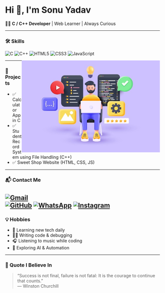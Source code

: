 <h1 align="left">Hi 👋, I'm Sonu Yadav</h1>

<p align="left">
  🧑‍💻 <b>C / C++ Developer</b> | Web Learner | Always Curious
</p>


---
<!-- Left Side Content -->

### 🛠️ Skills

![C](https://img.shields.io/badge/-C-00599C?style=for-the-badge&logo=c&logoColor=white)
![C++](https://img.shields.io/badge/-C++-00599C?style=for-the-badge&logo=c%2B%2B&logoColor=white)
![HTML5](https://img.shields.io/badge/-HTML5-E34F26?style=for-the-badge&logo=html5&logoColor=white)
![CSS3](https://img.shields.io/badge/-CSS3-1572B6?style=for-the-badge&logo=css3&logoColor=white)
![JavaScript](https://img.shields.io/badge/-JavaScript-F7DF1E?style=for-the-badge&logo=javascript&logoColor=black)

<!-- Right Side Image -->


  <img src="repo.png" width="450" alt="Coding illustration" align = "right" />

---
### 📁 Projects

- ✅ Calculator App in C  
- ✅ Student Record System using File Handling (C++)  
- ✅ Sweet Shop Website (HTML, CSS, JS)


---
### 📬 Contact Me

[![Gmail](https://img.shields.io/badge/Gmail-D14836?style=for-the-badge&logo=gmail&logoColor=white)](mailto:sy2440052@gmail.com)  
[![GitHub](https://img.shields.io/badge/GitHub-000?style=for-the-badge&logo=github&logoColor=white)](https://github.com/CodeWithSonu678)
[![WhatsApp](https://img.shields.io/badge/WhatsApp-25D366?style=for-the-badge&logo=whatsapp&logoColor=white)](https://wa.me/917054161573)
[![Instagram](https://img.shields.io/badge/Instagram-E4405F?style=for-the-badge&logo=instagram&logoColor=white)](https://instagram.com/sanatni_boy_678)
---
### 💡 Hobbies

- 🌱 Learning new tech daily  
- 👨‍💻 Writing code & debugging  
- 🎧 Listening to music while coding  
- 🤖 Exploring AI & Automation


---
### 🧠 Quote I Believe In

> “Success is not final, failure is not fatal: It is the courage to continue that counts.”  
> — Winston Churchill

</td>

<!-- Right Side Image -->


